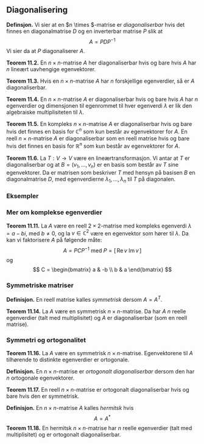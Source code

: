 
## Diagonalisering
**Definsjon.** Vi sier at en $n \times $-matrise er *diagonaliserbar* hvis det finnes en diagonalmatrise $D$ og en inverterbar matrise $P$ slik at
$$ A = PDP^{-1} $$
Vi sier da at $P$ diagonaliserer $A$.

**Teorem 11.2.** En $n \times n$-matrise $A$ her diagonaliserbar hvis og bare hvis $A$ har $n$ lineært uavhengige egenvektorer.

**Teorem 11.3.** Hvis en $n \times n$-matrise $A$ har $n$ forskjellige egenverdier, så er $A$ diagonaliserbar.

**Teorem 11.4.** En $n \times n$-matrise $A$ er diagonaliserbar hvis og bare hvis $A$ har $n$ egenverdier og dimensjonen til egenrommet til hver egenverdi $\lambda$ er lik den algebraiske multiplisiteten til $\lambda$.

**Teorem 11.5.** En kompleks $n \times n$-matrise $A$ er diagonaliserbar hvis og bare hvis det finnes en basis for $\mathbb{C}^n$ som kun består av egenvektorer for $A$. En reell $n \times n$-matrise $A$ er diagonaliserbar som en reell matrise hvis og bare hvis det finnes en basis for $\mathbb{R}^n$ som kun består av egenvektorer for $A$.

**Teorem 11.6.** La $T: V \rightarrow V$ være en lineærtransformasjon. Vi antar at $T$ er diagonaliserbar og at $B = (v_1, \dots, v_n)$ er en basis som består av $T$ sine egenvektorer. Da er matrisen som beskriver $T$ med hensyn på basisen $B$ en diagonalmatrise $D$, med egenverdierne $\lambda_1, \dots, \lambda_n$ til $T$ på diagonalen.


### Eksempler


### Mer om komplekse egenverdier
**Teorem 11.11.** La $A$ være en reell $2 \times 2$-matrise med kompleks egenverdi $\lambda = a - bi$, med $b \neq 0$, og la $v \in \mathbb{C}^2$ være en egenvektor som hører til $\lambda$. Da kan vi faktorisere $A$ på følgende måte:
$$ A = PCP^{-1} \ \text{med} \ P = [\, \text{Re}\,v \ \text{Im}\,v\,] $$
og
$$ C = \begin{bmatrix}
    a & -b \\ b & a
\end{bmatrix} $$


### Symmetriske matriser
**Definisjon.** En reell matrise kalles *symmetrisk* dersom $A = A^T$.

**Teorem 11.14.** La $A$ være en symmetrisk $n \times n$-matrise. Da har $A$ $n$ reelle egenverdier (talt med multiplisitet) og $A$ er diagonaliserbar (som en reell matrise).


### Symmetri og ortogonalitet
**Teorem 11.16.** La $A$ være en symmetrisk $n \times n$-matrise. Egenvektorene til $A$ tilhørende to distinkte egenverdier er ortogonale.

**Definisjon.** En $n \times n$-matrise er *ortogonalt diagonaliserbar* dersom den har $n$ ortogonale egenvektorer.

**Teorem 11.17.** En reell $n \times n$-matrise er ortogonalt diagonaliserbar hvis og bare hvis den er symmetrisk.

**Definisjon.** En $n \times n$-matrise $A$ kalles *hermitsk* hvis
$$ A = A^* $$
**Teorem 11.18.** En hermitsk $n \times n$-matrise har $n$ reelle egenverdier (talt med multiplisitet) og er ortogonalt diagonaliserbar.

